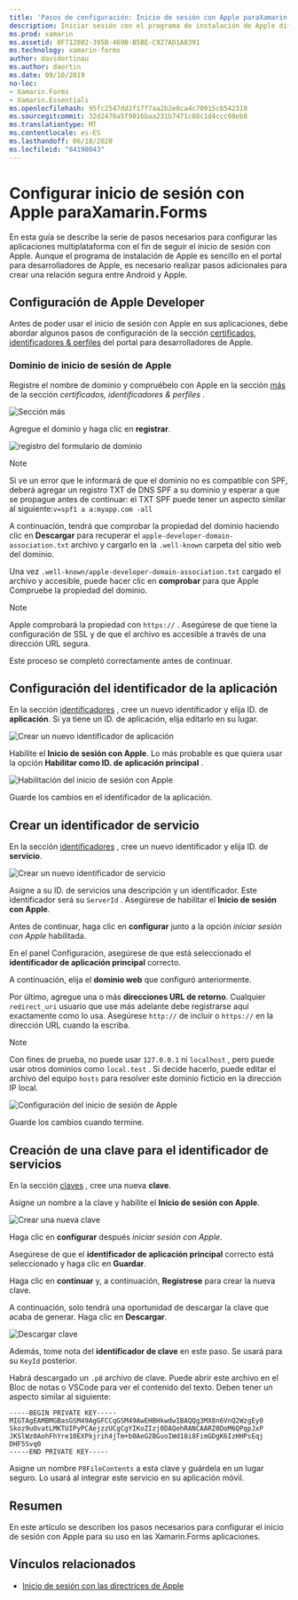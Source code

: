 ```yaml
---
title: 'Pasos de configuración: Inicio de sesión con Apple paraXamarin.Forms'
description: Iniciar sesión con el programa de instalación de Apple difiere en función de las distintas plataformas a las que se destina la aplicación móvil.
ms.prod: xamarin
ms.assetid: 8F712802-395B-469B-B5BE-C927AD1A8391
ms.technology: xamarin-forms
author: davidortinau
ms.author: daortin
ms.date: 09/10/2019
no-loc:
- Xamarin.Forms
- Xamarin.Essentials
ms.openlocfilehash: 95fc2547dd2f17f7aa2b2e8ca4c70915c6542318
ms.sourcegitcommit: 32d2476a5f9016baa231b7471c88c1d4ccc08eb8
ms.translationtype: MT
ms.contentlocale: es-ES
ms.lasthandoff: 06/18/2020
ms.locfileid: "84198043"
---
```

# <a name="setup-sign-in-with-apple-for-xamarinforms"></a>Configurar inicio de sesión con Apple paraXamarin.Forms

En esta guía se describe la serie de pasos necesarios para configurar las aplicaciones multiplataforma con el fin de seguir el inicio de sesión con Apple. Aunque el programa de instalación de Apple es sencillo en el portal para desarrolladores de Apple, es necesario realizar pasos adicionales para crear una relación segura entre Android y Apple. 

## <a name="apple-developer-setup"></a>Configuración de Apple Developer

Antes de poder usar el inicio de sesión con Apple en sus aplicaciones, debe abordar algunos pasos de configuración de la sección [certificados, identificadores & perfiles](https://developer.apple.com/account/resources/) del portal para desarrolladores de Apple.

### <a name="apple-sign-in-domain"></a>Dominio de inicio de sesión de Apple

Registre el nombre de dominio y compruébelo con Apple en la sección [más](https://developer.apple.com/account/resources/services/list) de la sección *certificados, identificadores & perfiles* .

![Sección más](sign-in-images/readme-signin-domain-configure.png)

Agregue el dominio y haga clic en **registrar**.

![registro del formulario de dominio](sign-in-images/readme-signin-domain-more.png)

> [!NOTE]
> Si ve un error que le informará de que el dominio no es compatible con SPF, deberá agregar un registro TXT de DNS SPF a su dominio y esperar a que se propague antes de continuar: el TXT SPF puede tener un aspecto similar al siguiente:`v=spf1 a a:myapp.com -all`

A continuación, tendrá que comprobar la propiedad del dominio haciendo clic en **Descargar** para recuperar el `apple-developer-domain-association.txt` archivo y cargarlo en la `.well-known` carpeta del sitio web del dominio.

Una vez `.well-known/apple-developer-domain-association.txt` cargado el archivo y accesible, puede hacer clic en **comprobar** para que Apple Compruebe la propiedad del dominio.

> [!NOTE]
> Apple comprobará la propiedad con `https://` . Asegúrese de que tiene la configuración de SSL y de que el archivo es accesible a través de una dirección URL segura.

Este proceso se completó correctamente antes de continuar.

## <a name="setup-your-app-id"></a>Configuración del identificador de la aplicación

En la sección [identificadores](https://developer.apple.com/account/resources/identifiers/list) , cree un nuevo identificador y elija ID. de **aplicación**. Si ya tiene un ID. de aplicación, elija editarlo en su lugar.

![Crear un nuevo identificador de aplicación](sign-in-images/readme-appid-create.png)

Habilite el **Inicio de sesión con Apple**. Lo más probable es que quiera usar la opción **Habilitar como ID. de aplicación principal** .

![Habilitación del inicio de sesión con Apple](sign-in-images/readme-appid-signin.png)

Guarde los cambios en el identificador de la aplicación.

## <a name="create-a-service-id"></a>Crear un identificador de servicio

En la sección [identificadores](https://developer.apple.com/account/resources/identifiers/list/serviceId) , cree un nuevo identificador y elija ID. de **servicio**.

![Crear un nuevo identificador de servicio](sign-in-images/readme-serviceid-create.png)

Asigne a su ID. de servicios una descripción y un identificador.  Este identificador será su `ServerId` .  Asegúrese de habilitar el **Inicio de sesión con Apple**.

Antes de continuar, haga clic en **configurar** junto a la opción _iniciar sesión con Apple_ habilitada.

En el panel Configuración, asegúrese de que está seleccionado el **identificador de aplicación principal** correcto.

A continuación, elija el **dominio web** que configuró anteriormente.

Por último, agregue una o más **direcciones URL de retorno**.  Cualquier `redirect_uri` usuario que use más adelante debe registrarse aquí exactamente como lo usa.  Asegúrese `http://` de incluir o `https://` en la dirección URL cuando la escriba.

> [!NOTE]
> Con fines de prueba, no puede usar `127.0.0.1` ni `localhost` , pero puede usar otros dominios como `local.test` .  Si decide hacerlo, puede editar el archivo del equipo `hosts` para resolver este dominio ficticio en la dirección IP local.

![Configuración del inicio de sesión de Apple](sign-in-images/readme-serviceid-configure.png)

Guarde los cambios cuando termine.

## <a name="create-a-key-for-your-services-id"></a>Creación de una clave para el identificador de servicios

En la sección [claves](https://developer.apple.com/account/resources/authkeys/list) , cree una nueva **clave**.

Asigne un nombre a la clave y habilite el **Inicio de sesión con Apple**.

![Crear una nueva clave](sign-in-images/readme-key-create.png)

Haga clic en **configurar** después _iniciar sesión con Apple_.

Asegúrese de que el **identificador de aplicación principal** correcto está seleccionado y haga clic en **Guardar**.

Haga clic en **continuar** y, a continuación, **Regístrese** para crear la nueva clave.

A continuación, solo tendrá una oportunidad de descargar la clave que acaba de generar.  Haga clic en **Descargar**.

![Descargar clave](sign-in-images/readme-key-download.png)

Además, tome nota del **identificador de clave** en este paso. Se usará para su `KeyId` posterior.

Habrá descargado un `.p8` archivo de clave.  Puede abrir este archivo en el Bloc de notas o VSCode para ver el contenido del texto.  Deben tener un aspecto similar al siguiente:

```
-----BEGIN PRIVATE KEY-----
MIGTAgEAMBMGBasGSM49AgGFCCqGSM49AwEHBHkwdwIBAQQg3MX8n6VnQ2WzgEy0
Skoz9uOvatLMKTUIPyPCAejzzUCgCgYIKoZIzj0DAQehRANCAARZ0DoM6QPqpJxP
JKSlWz0AohFhYre10EXPkjrih4jTm+b0AeG2BGuoIWd18i8FimGDgK6IzHHPsEqj
DHF5Svq0
-----END PRIVATE KEY-----
```

Asigne un nombre `P8FileContents` a esta clave y guárdela en un lugar seguro. Lo usará al integrar este servicio en su aplicación móvil.

## <a name="summary"></a>Resumen

En este artículo se describen los pasos necesarios para configurar el inicio de sesión con Apple para su uso en las Xamarin.Forms aplicaciones.

## <a name="related-links"></a>Vínculos relacionados

- [Inicio de sesión con las directrices de Apple](https://developer.apple.com/design/human-interface-guidelines/sign-in-with-apple/overview/)
  